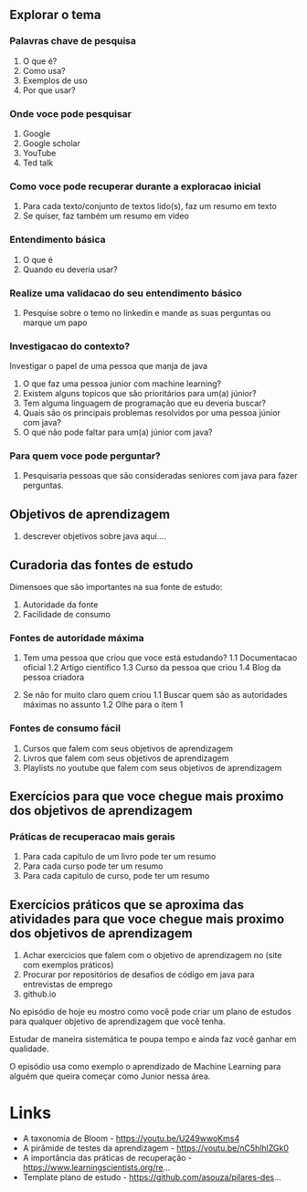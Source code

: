 ## Explorar o tema

### Palavras chave de pesquisa

1. O que é?
2. Como usa?
3. Exemplos de uso
4. Por que usar?

### Onde voce pode pesquisar

1. Google
2. Google scholar
3. YouTube
4. Ted talk

### Como voce pode recuperar durante a exploracao inicial

1. Para cada texto/conjunto de textos lido(s), faz um resumo em texto
2. Se quiser, faz também um resumo em vídeo 

### Entendimento básica 

1. O que é
2. Quando eu deveria usar?

### Realize uma validacao do seu entendimento básico

1. Pesquise sobre o temo no linkedin e mande as suas perguntas ou marque um papo

### Investigacao do contexto? 

Investigar o papel de uma pessoa que manja de java 

1. O que faz uma pessoa junior com machine learning?
2. Existem alguns topicos que são prioritários para um(a) júnior? 
3. Tem alguma linguagem de programação que eu deveria buscar?
4. Quais são os principais problemas resolvidos por uma pessoa júnior com java?
5. O que não pode faltar para um(a) júnior com java?

### Para quem voce pode perguntar?

1. Pesquisaria pessoas que são consideradas seniores com java para fazer perguntas.

## Objetivos de aprendizagem 

1. descrever objetivos sobre java aqui....

## Curadoria das fontes de estudo

Dimensoes que são importantes na sua fonte de estudo:

1. Autoridade da fonte
2. Facilidade de consumo

### Fontes de autoridade máxima

1. Tem uma pessoa que criou  que voce está estudando?
    1.1 Documentacao oficial
    1.2 Artigo cientifico
    1.3 Curso da pessoa que criou
    1.4 Blog da pessoa criadora

2. Se não for muito claro quem criou
    1.1 Buscar quem são as autoridades máximas no assunto
    1.2 Olhe para o item 1

### Fontes de consumo fácil

1. Cursos que falem com seus objetivos de aprendizagem 
2. Livros que falem com seus objetivos de aprendizagem
3. Playlists no youtube que falem com seus objetivos de aprendizagem

## Exercícios para que voce chegue mais proximo dos objetivos de aprendizagem

### Práticas de recuperacao mais gerais

1. Para cada capitulo de um livro pode ter um resumo
2. Para cada curso pode ter um resumo
3. Para cada capitulo de curso, pode ter um resumo

## Exercícios práticos que se aproxima das atividades para que voce chegue mais proximo dos objetivos de aprendizagem

1. Achar exercicios que falem com o objetivo de aprendizagem no (site com exemplos práticos)
2. Procurar por repositórios de desafios de código em java para entrevistas de emprego
3. github.io

No episódio de hoje eu mostro como você pode criar um plano de estudos para qualquer objetivo de aprendizagem que você tenha. 

Estudar de maneira sistemática te poupa tempo e ainda faz você ganhar em qualidade. 

O episódio usa como exemplo o aprendizado de Machine Learning para alguém que queira começar como Junior nessa área. 

# Links

* A taxonomia de Bloom - https://youtu.be/U249wwoKms4
* A pirâmide de testes da aprendizagem - https://youtu.be/nC5hlhlZGk0
* A importância das práticas de recuperação - https://www.learningscientists.org/re...
* Template plano de estudo - https://github.com/asouza/pilares-des...


